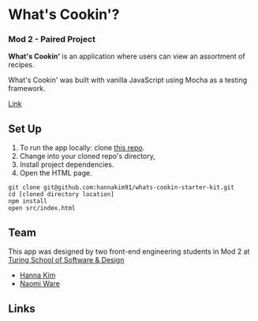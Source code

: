 # What's Cookin'?
### Mod 2 - Paired Project

**What's Cookin'** is an application where users can view an assortment of recipes.

What's Cookin' was built with vanilla JavaScript using Mocha as a testing framework.

[Link](https://hannakim91.github.io/whats-cookin-starter-kit/)

## Set Up

1. To run the app locally: clone [this repo](git@github.com:hannakim91/whats-cookin.git).
2. Change into your cloned repo's directory,
3. Install project dependencies.
4. Open the HTML page.

```
git clone git@github.com:hannakim91/whats-cookin-starter-kit.git
cd [cloned directory location]
npm install
open src/index.html
```

## Team

This app was designed by two front-end engineering students in Mod 2 at [Turing School of Software & Design](https://turing.io)
* [Hanna Kim](https://github.com/hannakim91)
* [Naomi Ware](https://github.com/nware1066)

## Links
